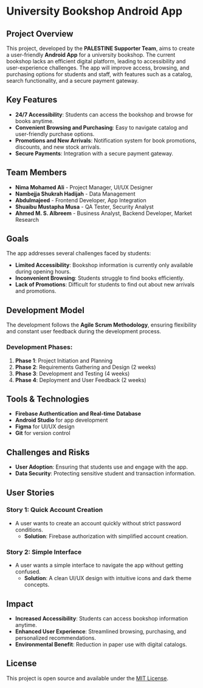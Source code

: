 # University Bookshop Android App

## Project Overview
This project, developed by the **PALESTINE Supporter Team**, aims to create a user-friendly **Android App** for a university bookshop. The current bookshop lacks an efficient digital platform, leading to accessibility and user-experience challenges. The app will improve access, browsing, and purchasing options for students and staff, with features such as a catalog, search functionality, and a secure payment gateway.

## Key Features
- **24/7 Accessibility**: Students can access the bookshop and browse for books anytime.
- **Convenient Browsing and Purchasing**: Easy to navigate catalog and user-friendly purchase options.
- **Promotions and New Arrivals**: Notification system for book promotions, discounts, and new stock arrivals.
- **Secure Payments**: Integration with a secure payment gateway.

## Team Members
- **Nima Mohamed Ali** - Project Manager, UI/UX Designer
- **Nambejja Shukrah Hadijah** - Data Management
- **Abdulmajeed** - Frontend Developer, App Integration
- **Shuaibu Mustapha Musa** - QA Tester, Security Analyst
- **Ahmed M. S. Albreem** - Business Analyst, Backend Developer, Market Research

## Goals
The app addresses several challenges faced by students:
- **Limited Accessibility**: Bookshop information is currently only available during opening hours.
- **Inconvenient Browsing**: Students struggle to find books efficiently.
- **Lack of Promotions**: Difficult for students to find out about new arrivals and promotions.

## Development Model
The development follows the **Agile Scrum Methodology**, ensuring flexibility and constant user feedback during the development process.

### Development Phases:
1. **Phase 1**: Project Initiation and Planning
2. **Phase 2**: Requirements Gathering and Design (2 weeks)
3. **Phase 3**: Development and Testing (4 weeks)
4. **Phase 4**: Deployment and User Feedback (2 weeks)

## Tools & Technologies
- **Firebase Authentication and Real-time Database**
- **Android Studio** for app development
- **Figma** for UI/UX design
- **Git** for version control

## Challenges and Risks
- **User Adoption**: Ensuring that students use and engage with the app.
- **Data Security**: Protecting sensitive student and transaction information.

## User Stories
### Story 1: Quick Account Creation
- A user wants to create an account quickly without strict password conditions.
  - **Solution**: Firebase authorization with simplified account creation.

### Story 2: Simple Interface
- A user wants a simple interface to navigate the app without getting confused.
  - **Solution**: A clean UI/UX design with intuitive icons and dark theme concepts.

## Impact
- **Increased Accessibility**: Students can access bookshop information anytime.
- **Enhanced User Experience**: Streamlined browsing, purchasing, and personalized recommendations.
- **Environmental Benefit**: Reduction in paper use with digital catalogs.

## License
This project is open source and available under the [MIT License](LICENSE).


